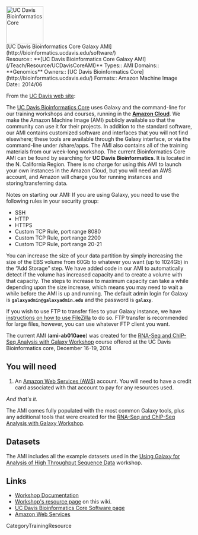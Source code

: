 <div class='center'>
<a href='http://bioinformatics.ucdavis.edu/'><img src='/Images/Logos/UCDavisGenomeCenter.png' alt='UC Davis Bioinformatics Core' height="100" /></a>
</div>

<div class="title">[UC Davis Bioinformatics Core Galaxy AMI](http://bioinformatics.ucdavis.edu/software/)</div>

<div class='deploymentbox'>
 Resource:: **[UC Davis Bioinformatics Core Galaxy AMI](/Teach/Resource/UCDavisCoreAMI)**
 Types:: AMI
 Domains:: **Genomics**
 Owners:: [UC Davis Bioinformatics Core](http://bioinformatics.ucdavis.edu/)
 Formats:: Amazon Machine Image 
 Date:: 2014/06
</div>

From the [UC Davis web site](http://bioinformatics.ucdavis.edu/software/):

<div class='indent'>

The [UC Davis Bioinformatics Core](http://bioinformatics.ucdavis.edu/) uses Galaxy and the command-line for our training workshops and courses, running in the **[Amazon Cloud](http://aws.amazon.com/ec2/)**. We make the Amazon Machine Image (AMI) publicly available so that the community can use it for their projects. In addition to the standard software, our AMI contains customized software and interfaces that you will not find elsewhere; these tools are available through the Galaxy interface, or via the command-line under /share/apps. The AMI also contains all of the training materials from our week-long workshop. The current Bioinformatics Core AMI can be found by searching for **UC Davis Bioinformatics**. It is located in the N. California Region. There is no charge for using this AMI to launch your own instances in the Amazon Cloud, but you will need an AWS account, and Amazon will charge you for running instances and storing/transferring data.

Notes on starting our AMI: If you are using Galaxy, you need to use the following rules in your security group:

* SSH
* HTTP
* HTTPS
* Custom TCP Rule, port range 8080
* Custom TCP Rule, port range 2200
* Custom TCP Rule, port range 20-21

You can increase the size of your data partition by simply increasing the size of the EBS volume from 60Gb to whatever you want (up to 1024Gb) in the “Add Storage” step. We have added code in our AMI to automatically detect if the volume has increased capacity and to create a volume with that capacity. The steps to increase to maximum capacity can take a while depending upon the size increase, which means you may need to wait a while before the AMI is up and running. The default admin login for Galaxy is **`galaxyadmin@galaxyadmin.edu`** and the password is **`galaxy`**.

If you wish to use FTP to transfer files to your Galaxy instance, we have [instructions on how to use FileZilla](http://bioinformatics.ucdavis.edu/using-filezilla-to-transfer-files-to-galaxy-via-ftp/) to do so. FTP transfer is recommended for large files, however, you can use whatever FTP client you want.
</div>

The current AMI (**ami-ab010aee**) was created for the [RNA-Seq and ChIP-Seq Analysis with Galaxy Workshop](/Teach/Resource/UCDavisRNAChIPWorkshop) course offered at the UC Davis Bioinformatics core, December 16-19, 2014

## You will need

1. An [Amazon Web Services (AWS)](http://aws.amazon.com) account.  You will need to have a credit card associated with that account to pay for any resources used.

*And that's it.*

The AMI comes fully populated with the most common Galaxy tools, plus any additional tools that were created for the [RNA-Seq and ChIP-Seq Analysis with Galaxy Workshop](http://training.bioinformatics.ucdavis.edu/docs/2014/12/december-2014-workshop/).

## Datasets

The AMI includes all the example datasets used in the [Using Galaxy for Analysis of High Throughput Sequence Data](http://training.bioinformatics.ucdavis.edu/docs/2014/12/december-2014-workshop/) workshop.

## Links

* [Workshop Documentation](http://training.bioinformatics.ucdavis.edu/docs/2014/12/december-2014-workshop/)
* [Workshop's resource page](/Teach/Resource/UCDavisCoreGalaxyCourse) on this wiki.
* [UC Davis Bioinformatics Core Software page](http://bioinformatics.ucdavis.edu/software/)
* [Amazon Web Services](http://aws.amazon.com/)

CategoryTrainingResource
